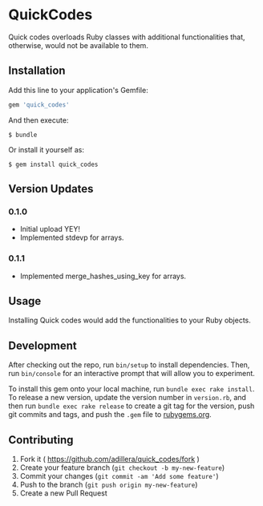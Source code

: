 # QuickCodes

Quick codes overloads Ruby classes with additional functionalities that,
otherwise, would not be available to them.

## Installation

Add this line to your application's Gemfile:

```ruby
gem 'quick_codes'
```

And then execute:

    $ bundle

Or install it yourself as:

    $ gem install quick_codes

## Version Updates
### 0.1.0
  * Initial upload YEY!
  * Implemented stdevp for arrays.

### 0.1.1
  * Implemented merge_hashes_using_key for arrays.

## Usage

Installing Quick codes would add the functionalities to your Ruby
objects.

## Development

After checking out the repo, run `bin/setup` to install dependencies. Then, run `bin/console` for an interactive prompt that will allow you to experiment.

To install this gem onto your local machine, run `bundle exec rake install`. To release a new version, update the version number in `version.rb`, and then run `bundle exec rake release` to create a git tag for the version, push git commits and tags, and push the `.gem` file to [rubygems.org](https://rubygems.org).

## Contributing

1. Fork it ( https://github.com/adillera/quick_codes/fork )
2. Create your feature branch (`git checkout -b my-new-feature`)
3. Commit your changes (`git commit -am 'Add some feature'`)
4. Push to the branch (`git push origin my-new-feature`)
5. Create a new Pull Request
